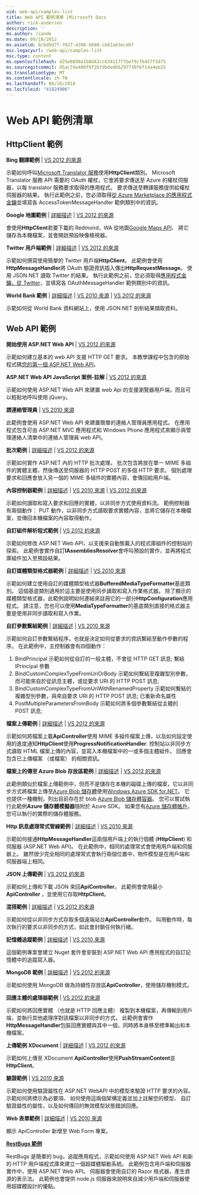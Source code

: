 ```yaml
---
uid: web-api/samples-list
title: Web API 範例清單 |Microsoft Docs
author: rick-anderson
description: ''
ms.author: riande
ms.date: 09/18/2012
ms.assetid: 8cbd9d7f-7027-4390-b098-cb81a63ecd6f
msc.legacyurl: /web-api/samples-list
msc.type: content
ms.openlocfilehash: d25e0890a1b8d42cc638117f7bef9cf6457f3d75
ms.sourcegitcommit: 45ac74e400f9f2b7dbded66297730f6f14a4eb25
ms.translationtype: MT
ms.contentlocale: zh-TW
ms.lasthandoff: 08/16/2018
ms.locfileid: "41824906"
---
```

<a name="web-api-samples-list"></a>Web API 範例清單
====================
## <a name="httpclient-samples"></a>HttpClient 範例

**Bing 翻譯範例** | [VS 2012 的來源](https://github.com/aspnet/samples/blob/master/samples/aspnet/HttpClient/BingTranslateSample)

示範如何呼叫[Microsoft Translator 服務](https://msdn.microsoft.com/library/ff512419.aspx)使用**HttpClient**類別。 Microsoft Translator 服務 API 需要的 OAuth 權杖，它會將要求傳送至 Azure 的權杖伺服器，以每 translator 服務要求取得的應用程式。 要求傳送至轉譯服務提供給權杖伺服器的結果。 執行此範例之前，您必須取得[從 Azure Marketplace 的應用程式金鑰](https://msdn.microsoft.com/library/hh454950.aspx)並填寫各 AccessTokenMessageHandler 範例類別中的資訊。

**Google 地圖範例** | [詳細描述](https://blogs.msdn.com/b/henrikn/archive/2012/02/17/downloading-a-google-map-to-local-file.aspx) | [VS 2012 的來源](https://github.com/aspnet/samples/blob/master/samples/aspnet/HttpClient/GoogleMapsSample)

會使用**HttpClient**若要下載的 Redmond，WA 從地圖[Google Maps API](https://developers.google.com/maps/)、 將它儲存為本機檔案，並會開啟預設映像檢視器。

**Twitter 用戶端範例** | [詳細描述](https://blogs.msdn.com/b/henrikn/archive/2012/02/16/extending-httpclient-with-oauth-to-access-twitter.aspx) | [VS 2012 的來源](https://github.com/aspnet/samples/blob/master/samples/aspnet/HttpClient/TwitterSample)

示範如何撰寫使用簡單的 Twitter 用戶端**HttpClient**。 此範例會使用**HttpMessageHandler**將 OAuth 驗證資訊插入傳出**HttpRequestMessage**。 使用 JSON.NET 讀取 Twitter 的結果。 執行此範例之前，您必須取得[應用程式金鑰，從 Twitter](https://dev.twitter.com/)，並填寫各 OAuthMessageHandler 範例類別中的資訊。

**World Bank 範例** | [詳細描述](https://blogs.msdn.com/b/henrikn/archive/2012/02/16/httpclient-is-here.aspx) | [VS 2010 來源](https://github.com/aspnet/samples/blob/master/samples/aspnet/HttpClient/WorldBankSample/Net40) | [VS 2012 的來源](https://github.com/aspnet/samples/blob/master/samples/aspnet/HttpClient/WorldBankSample/Net45)

示範如何從 World Bank 資料網站上，使用 JSON.NET 剖析結果擷取資料。

## <a name="web-api-samples"></a>Web API 範例

**開始使用 ASP.NET Web API** | [VS 2012 的來源](overview/getting-started-with-aspnet-web-api/tutorial-your-first-web-api.md)

示範如何建立基本的 web API 支援 HTTP GET 要求。 本教學課程中包含的原始程式碼[您的第一個 ASP.NET Web API](overview/getting-started-with-aspnet-web-api/tutorial-your-first-web-api.md)。

**ASP.NET Web API JavaScript 案例-註解** | [VS 2012 的來源](https://code.msdn.microsoft.com/ASPNET-Web-API-JavaScript-d0d64dd7)

示範如何使用 ASP.NET Web API 來建置 web Api 的支援瀏覽器用戶端，而且可以輕鬆地呼叫使用 jQuery。

**請連絡管理員** | [VS 2010 來源](https://code.msdn.microsoft.com/Contact-Manager-Web-API-0e8e373d)

此範例會使用 ASP.NET Web API 來建置簡單的連絡人管理員應用程式。 在應用程式包含可由 ASP.NET MVC 應用程式和 Windows Phone 應用程式來顯示與管理連絡人清單中的連絡人管理員 web API。

**批次範例** | [詳細描述](http://trocolate.wordpress.com/2012/07/19/mitigate-issue-260-in-batching-scenario/) | [VS 2012 的來源](https://github.com/aspnet/samples/blob/master/samples/aspnet/WebApi/BatchSample)

示範如何實作 ASP.NET 內的 HTTP 批次處理。 批次包含將放在單一 MIME 多組件的實體主體，然後傳送至伺服器的 HTTP POST 的多個 HTTP 要求。 個別處理要求和回應會放入另一個的 MIME 多組件的實體內容，會傳回給用戶端。

**內容控制器範例** | [詳細描述](https://blogs.msdn.com/b/henrikn/archive/2012/02/24/async-actions-in-asp-net-web-api.aspx) | [VS 2010 來源](https://github.com/aspnet/samples/blob/master/samples/aspnet/WebApi/ContentControllerSample/Net40) | [VS 2012 的來源](https://github.com/aspnet/samples/blob/master/samples/aspnet/WebApi/ContentControllerSample/Net45)

示範如何讀取和寫入要求和回應的實體，以非同步方式使用資料流。 範例控制器有兩個動作： PUT 動作，以非同步方式讀取要求實體內容，並將它儲存在本機檔案，並傳回本機檔案的內容取得動作。

**自訂組件解析程式範例** | [VS 2012 的來源](https://github.com/aspnet/samples/blob/master/samples/aspnet/WebApi/CustomAssemblyResolverSample)

示範如何修改 ASP.NET Web API，以支援來自動態載入的程式庫組件的控制站的探索。 此範例會實作自訂**IAssembliesResolver**會呼叫預設的實作，並再將程式庫組件加入至預設結果。

**自訂媒體類型格式器範例** | [詳細描述](https://blogs.msdn.com/b/henrikn/archive/2012/04/23/using-cookies-with-asp-net-web-api.aspx) | [VS 2010 來源](https://github.com/aspnet/samples/blob/master/samples/aspnet/WebApi/CustomMediaTypeFormatterSample)

示範如何建立使用自訂的媒體類型格式器**BufferedMediaTypeFormatter**基底類別。 這個基底類別適用於這主要是使用同步讀取和寫入作業格式器。 除了顯示的媒體類型格式器，此範例說明如何連結來註冊它的一部分**HttpConfiguration**應用程式。 請注意，您也可以使用**MediaTypeFormatter**的基底類別直接的格式器主要是使用非同步讀取和寫入作業。

**自訂參數繫結範例** | [詳細描述](https://blogs.msdn.com/b/jmstall/archive/2012/05/11/webapi-parameter-binding-under-the-hood.aspx) | [VS 2010 來源](https://github.com/aspnet/samples/blob/master/samples/aspnet/WebApi/CustomParameterBinding)

示範如何自訂參數繫結程序，也就是決定如何從要求的資訊繫結至動作參數的程序。 在此範例中，主控制器會有四個動作：

1. BindPrincipal 示範如何從自訂的一般主體，不會從 HTTP GET 訊息; 繫結 IPrincipal 參數
2. BindCustomComplexTypeFromUriOrBody 示範如何繫結至複雜型別參數，而可能來自於從訊息主體，或從要求 URI 的 HTTP POST 訊息;
3. BindCustomComplexTypeFromUriWithRenamedProperty 示範如何繫結的複雜型別參數，與來自要求 URI 的 HTTP POST 訊息; 已重新命名屬性
4. PostMultipleParametersFromBody 示範如何將多個參數繫結從主體的 POST 訊息;

**檔案上傳範例** | [詳細描述](https://blogs.msdn.com/b/henrikn/archive/2012/03/01/file-upload-and-asp-net-web-api.aspx) | [VS 2012 的來源](https://github.com/aspnet/samples/tree/master/samples/aspnet/WebApi/FileUploadSample)

示範如何將檔案上載**ApiController**使用 MIME 多組件檔案上傳，以及如何設定使用的進度通知**HttpClient**使用**ProgressNotificationHandler**. 控制站以非同步方式讀取 HTML 檔案上傳的內容，並寫入本機檔案中的一或多個主體組件。 回應會包含已上傳檔案 （或檔案） 的相關資訊。

**檔案上的傳至 Azure Blob 存放區範例** | [詳細描述](https://blogs.msdn.com/b/yaohuang1/archive/2012/07/02/asp-net-web-api-and-azure-blob-storage.aspx) | [VS 2012 的來源](https://github.com/aspnet/samples/tree/master/samples/aspnet/WebApi/AzureBlobsFileUploadSample)

此範例類似於檔案上傳範例中，但而不是儲存在本機的磁碟上傳的檔案，它以非同步方式將檔案上傳至[Azure Blob 儲存體](https://docs.microsoft.com/azure/storage/blobs/storage-dotnet-how-to-use-blobs)使用[Windows Azure SDK for.NET](https://www.windowsazure.com/develop/net/)。 它也提供一種機制，列出目前存在於 blob [Azure Blob 儲存體容器](https://docs.microsoft.com/azure/storage/blobs/storage-dotnet-how-to-use-blobs)。 您可以嘗試執行此範例**Azure 儲存體模擬器**隨附於 Azure SDK。 如果您有[Azure 儲存體帳戶](https://docs.microsoft.com/azure/storage/blobs/storage-dotnet-how-to-use-blobs)，您可以執行的實際的儲存體服務。

**Http 訊息處理常式管線範例** | [詳細描述](https://blogs.msdn.com/b/henrikn/archive/2012/08/07/httpclient-httpclienthandler-and-httpwebrequesthandler.aspx) | [VS 2010 來源](https://github.com/aspnet/samples/tree/master/samples/aspnet/WebApi/HttpMessageHandlerPipelineSample)

示範如何接通**HttpMessageHandler**這兩個用戶端上的執行個體 (**HttpClient**) 和伺服器 (ASP.NET Web API)。 在此範例中，相同的處理常式會使用用戶端和伺服器上。 雖然很少完全相同的處理常式會執行兩個位置中，物件模型是在用戶端和伺服器端上相同。

**JSON 上傳範例** | [VS 2012 的來源](https://github.com/aspnet/samples/tree/master/samples/aspnet/WebApi/JsonUploadSample)

示範如何上傳和下載 JSON 來回**ApiController**。 此範例會使用最小**ApiController** ，並使用它存取**HttpClient**。

**混搭範例** | [詳細描述](https://blogs.msdn.com/b/henrikn/archive/2012/03/03/async-mashups-using-asp-net-web-api.aspx) | [VS 2012 的來源](https://github.com/aspnet/samples/tree/master/samples/aspnet/WebApi/MashupSample)

示範如何從以非同步方式存取多個遠端站台**ApiController**動作。 叫用動作時，每次執行的要求以非同步的方式，如此會封鎖任何執行緒。

**記憶體追蹤範例** | [詳細描述](https://blogs.msdn.com/b/roncain/archive/2012/04/12/tracing-in-asp-net-web-api.aspx) | [VS 2010 來源](https://github.com/aspnet/samples/tree/master/samples/aspnet/WebApi/MemoryTracingSample)

這個範例專案會建立 Nuget 套件會安裝到 ASP.NET Web API 應用程式的自訂記憶體中的追蹤寫入器。

**MongoDB 範例** | [詳細描述](https://blogs.msdn.com/b/henrikn/archive/2012/02/19/using-web-api-with-mongodb.aspx) | [VS 2012 的來源](https://github.com/aspnet/samples/tree/master/samples/aspnet/WebApi/MongoSample)

示範如何使用 MongoDB 做為持續性存放區**ApiController**，使用儲存機制模式。

**回應主體的處理器範例** | [VS 2012 的來源](https://github.com/aspnet/samples/tree/master/samples/aspnet/WebApi/ResponseEntityProcessorSample)

示範如何將回應實體 （也就是 HTTP 回應主體） 複製到本機檔案，再傳輸到用戶端，並執行其他處理序對該檔案以非同步的方式。 此範例會實作**HttpMessageHandler**包裝回應實體與其中一個，同時將本身移至標準輸出和本機檔案。

**上傳範例 XDocument** | [詳細描述](https://blogs.msdn.com/b/henrikn/archive/2012/02/17/push-and-pull-streams-using-httpclient.aspx) | [VS 2012 的來源](https://github.com/aspnet/samples/tree/master/samples/aspnet/WebApi/UploadXDocumentSample)

示範如何上傳至 XDocument **ApiController**使用**PushStreamContent**並**HttpClient**。

**驗證範例** | [VS 2010 來源](https://github.com/aspnet/samples/tree/master/samples/aspnet/WebApi/ValidationSample)

示範如何使用驗證屬性在 ASP.NET WebAPI 中的模型來驗證 HTTP 要求的內容。 示範如何將標示為必要項、 如何使用這兩個架構定義並加上註解您的模型、 自訂驗證屬性的屬性，以及如何傳回的無效模型狀態錯誤回應。

**Web 表單範例** | [詳細描述](https://blogs.msdn.com/b/henrikn/archive/2012/02/23/using-asp-net-web-api-with-asp-net-web-forms.aspx) | [VS 2010 來源](https://github.com/aspnet/samples/tree/master/samples/aspnet/WebApi/WebFormSample)

顯示 ApiController 新增至 Web Form 專案。

**[RestBugs 範例](https://github.com/howarddierking/RestBugs)**

RestBugs 是簡單的 bug，追蹤應用程式，示範如何使用 ASP.NET Web API 和新的 HTTP 用戶端程式庫來建立一個超媒體驅動系統。 此範例包含用戶端和伺服器實作中，使用 ASP.NET Web API。 伺服器會使用自訂的 Razor 格式器，產生資源的表示法。 此範例也會提供 node.js 伺服器來說明來自減少用戶端和伺服器使用超媒體設計的優點。
